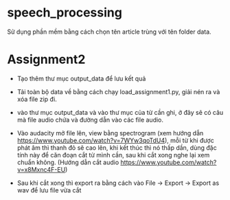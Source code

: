 # speech_processing

Sử dụng phần mềm bằng cách chọn tên article trùng với tên folder data. 

# Assignment2 
* Tạo thêm thư mục output_data để lưu kết quả
* Tải toàn bộ data về bằng cách chạy load_assignment1.py, giải nén ra và xóa file zip đi.

* vào thư mục output_data và vào thư mục của từ cần ghi, ở đây sẽ có câu mà file audio chứa và đường dẫn vào các file audio.
* Vào audacity mở file lên, view bằng spectrogram (xem hướng dẫn https://www.youtube.com/watch?v=7WYw3qoTdU4), mỗi từ khi được phát âm thì thanh đỏ sẽ cao lên, khi kết thúc thì nó thấp dần, dùng đặc tính này để căn đoạn cắt từ mình cần, sau khi cắt xong nghe lại xem chuẩn không. (Hướng dẫn cắt audio https://www.youtube.com/watch?v=x8Mxnc4F-EU)

* Sau khi cắt xong thì export ra bằng cách vào File -> Export -> Export as wav để lưu file vừa cắt
